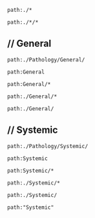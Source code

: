 ```query
path:./*
```

```query
path:./*/*
```


// General
-------------

```query
path:./Pathology/General/
```

```query
path:General
```

```query
path:General/*
```

```query
path:./General/*
```

```query
path:./General/
```

// Systemic
-------------

```query
path:./Pathology/Systemic/
```

```query
path:Systemic
```

```query
path:Systemic/*
```

```query
path:./Systemic/*
```

```query
path:./Systemic/
```
```query
path:"Systemic"
```
